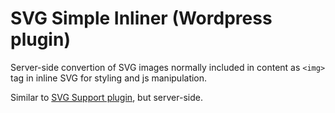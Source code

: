 # SVG Simple Inliner (Wordpress plugin)

Server-side convertion of SVG images normally included in content as `<img>` tag in inline SVG for styling and js manipulation.

Similar to [SVG Support plugin](https://wordpress.org/plugins/svg-support/), but server-side.

